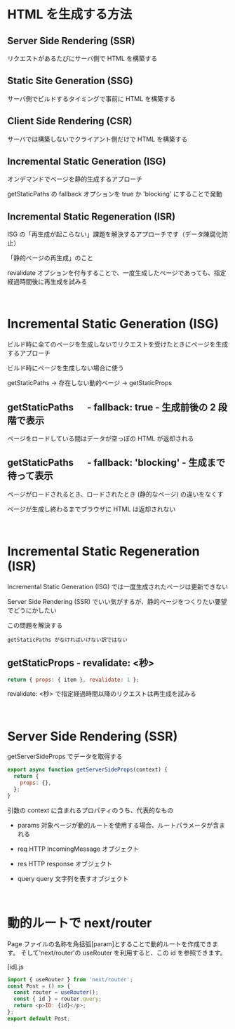 # HTML を生成する方法

## Server Side Rendering (SSR)

リクエストがあるたびにサーバ側で HTML を構築する

## Static Site Generation (SSG)

サーバ側でビルドするタイミングで事前に HTML を構築する

## Client Side Rendering (CSR)

サーバでは構築しないでクライアント側だけで HTML を構築する

## Incremental Static Generation (ISG)

オンデマンドでページを静的生成するアプローチ

getStaticPaths の fallback オプションを true か 'blocking' にすることで発動

## Incremental Static Regeneration (ISR)

ISG の「再生成が起こらない」課題を解決するアプローチです（データ陳腐化防止）

「静的ページの再生成」のこと

revalidate オプションを付与することで、一度生成したページであっても、指定経過時間後に再生成を試みる

<br />

# Incremental Static Generation (ISG)

ビルド時に全てのページを生成しないでリクエストを受けたときにページを生成するアプローチ

ビルド時にページを生成しない場合に使う

getStaticPaths → 存在しない動的ページ → getStaticProps

## getStaticPaths 　 - fallback: true - 生成前後の 2 段階で表示

ページをロードしている間はデータが空っぽの HTML が返却される

## getStaticPaths 　 - fallback: 'blocking' - 生成まで待って表示

ページがロードされるとき、ロードされたとき (静的なページ) の違いをなくす

ページが生成し終わるまでブラウザに HTML は返却されない

<br />

# Incremental Static Regeneration (ISR)

Incremental Static Generation (ISG) では一度生成されたページは更新できない

Server Side Rendering (SSR) でいい気がするが、静的ページをつくりたい要望でどうにかしたい

この問題を解決する

`getStaticPaths がなければいけない訳ではない`

## getStaticProps - revalidate: <秒>

```js
return { props: { item }, revalidate: 1 };
```

revalidate: <秒> で指定経過時間以降のリクエストは再生成を試みる

<br />

# Server Side Rendering (SSR)

getServerSideProps でデータを取得する

```js
export async function getServerSideProps(context) {
  return {
    props: {},
  };
}
```

引数の context に含まれるプロパティのうち、代表的なもの

- params
  対象ページが動的ルートを使用する場合、ルートパラメータが含まれる

- req
  HTTP IncomingMessage オブジェクト

- res
  HTTP response オブジェクト

- query
  query 文字列を表すオブジェクト

<br />

# 動的ルートで next/router

Page ファイルの名称を角括弧[param]とすることで動的ルートを作成できます。
そして'next/router'の useRouter を利用すると、この id を参照できます。

[id].js

```js
import { useRouter } from 'next/router';
const Post = () => {
  const router = useRouter();
  const { id } = router.query;
  return <p>ID: {id}</p>;
};
export default Post;
```
